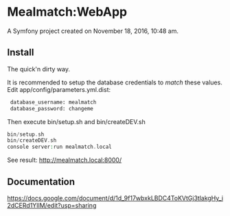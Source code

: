 Mealmatch:WebApp
================

A Symfony project created on November 18, 2016, 10:48 am.

## Install ##

The quick'n dirty way.

It is recommended to setup the database credentials to *match* these values.
Edit app/config/parameters.yml.dist:

```bash
 database_username: mealmatch
 database_password: changeme
```

Then execute bin/setup.sh and bin/createDEV.sh
 
```php
bin/setup.sh
bin/createDEV.sh
console server:run mealmatch.local
```

See result:
http://mealmatch.local:8000/

## Documentation ##

https://docs.google.com/document/d/1d_9f17wbxkLBDC4ToKVtGj3tlakgHy_i2dCERd1YIlM/edit?usp=sharing



